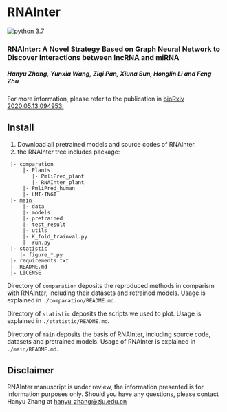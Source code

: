 # RNAInter
[![python 3.7](https://img.shields.io/badge/python-3.7-brightgreen)](https://www.python.org/)
### RNAInter: A Novel Strategy Based on Graph Neural Network to Discover Interactions between lncRNA and miRNA
##### Hanyu Zhang, Yunxia Wang, Ziqi Pan, Xiuna Sun, Honglin Li and Feng Zhu
For more information, please refer to the publication in [bioRxiv 2020.05.13.094953.](https://www.biorxiv.org/content/10.1101/2020.05.13.094953v1)

## Install
1. Download all pretrained models and source codes of RNAInter.
2. the RNAInter tree includes package:
```
 |- comparation
     |- Plants
        |- PmliPred_plant
        |- RNAInter_plant
     |- PmliPred_human
     |- LMI-INGI
 |- main
     |- data
     |- models
     |- pretrained
     |- test_result
     |- utils
     |- K_fold_trainval.py
     |- run.py
 |- statistic
    |- figure_*.py
 |- requirements.txt
 |- README.md
 |- LICENSE
```
Directory of `comparation` deposits the reproduced methods in comparism with RNAInter, including their datasets and retrained models. Usage is explained in `./comparation/README.md`.

Directory of `statistic` deposits the scripts we used to plot. Usage is explained in `./statistic/README.md`.

Directory of `main` deposits the basis of RNAInter, including source code, datasets and pretrained models. Usage of RNAInter is explained in `./main/README.md`.

## Disclaimer
RNAInter manuscript is under review, the information presented is for information purposes only. Should you have any questions, please contact Hanyu Zhang at hanyu_zhang@zju.edu.cn

